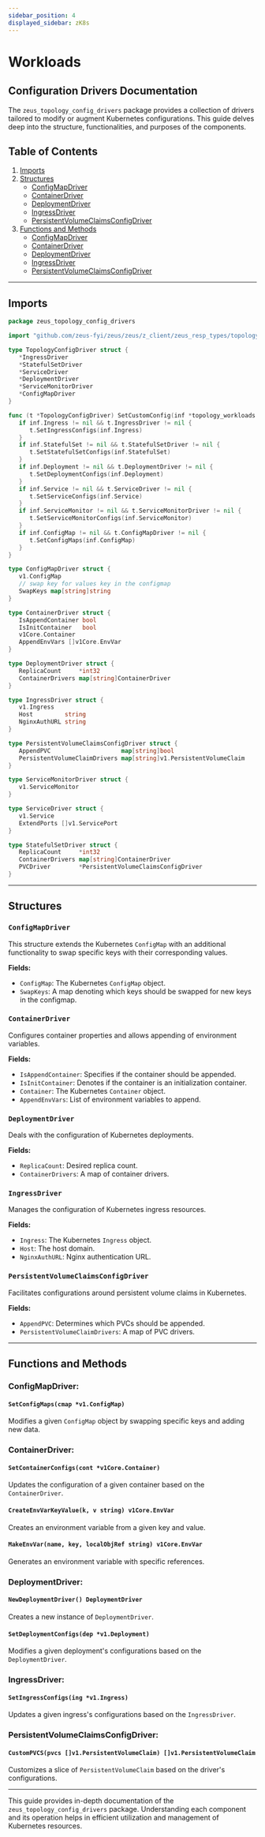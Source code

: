```yaml
---
sidebar_position: 4
displayed_sidebar: zK8s
---
```


# Workloads

## Configuration Drivers Documentation

The `zeus_topology_config_drivers` package provides a collection of drivers tailored to modify or augment Kubernetes configurations. This guide delves deep into the structure, functionalities, and purposes of the components.

## Table of Contents

1. [Imports](#imports)
2. [Structures](#structures)
    - [ConfigMapDriver](#configmapdriver)
    - [ContainerDriver](#containerdriver)
    - [DeploymentDriver](#deploymentdriver)
    - [IngressDriver](#ingressdriver)
    - [PersistentVolumeClaimsConfigDriver](#persistentvolumeclaimsconfigdriver)
3. [Functions and Methods](#functions-and-methods)
    - [ConfigMapDriver](#configmapdriver)
    - [ContainerDriver](#containerdriver)
    - [DeploymentDriver](#deploymentdriver)
    - [IngressDriver](#ingressdriver)
    - [PersistentVolumeClaimsConfigDriver](#persistentvolumeclaimsconfigdriver)

---

## Imports

```go
package zeus_topology_config_drivers

import "github.com/zeus-fyi/zeus/zeus/z_client/zeus_resp_types/topology_workloads"

type TopologyConfigDriver struct {
   *IngressDriver
   *StatefulSetDriver
   *ServiceDriver
   *DeploymentDriver
   *ServiceMonitorDriver
   *ConfigMapDriver
}

func (t *TopologyConfigDriver) SetCustomConfig(inf *topology_workloads.TopologyBaseInfraWorkload) {
   if inf.Ingress != nil && t.IngressDriver != nil {
      t.SetIngressConfigs(inf.Ingress)
   }
   if inf.StatefulSet != nil && t.StatefulSetDriver != nil {
      t.SetStatefulSetConfigs(inf.StatefulSet)
   }
   if inf.Deployment != nil && t.DeploymentDriver != nil {
      t.SetDeploymentConfigs(inf.Deployment)
   }
   if inf.Service != nil && t.ServiceDriver != nil {
      t.SetServiceConfigs(inf.Service)
   }
   if inf.ServiceMonitor != nil && t.ServiceMonitorDriver != nil {
      t.SetServiceMonitorConfigs(inf.ServiceMonitor)
   }
   if inf.ConfigMap != nil && t.ConfigMapDriver != nil {
      t.SetConfigMaps(inf.ConfigMap)
   }
}

type ConfigMapDriver struct {
   v1.ConfigMap
   // swap key for values key in the configmap
   SwapKeys map[string]string
}

type ContainerDriver struct {
   IsAppendContainer bool
   IsInitContainer   bool
   v1Core.Container
   AppendEnvVars []v1Core.EnvVar
}

type DeploymentDriver struct {
   ReplicaCount     *int32
   ContainerDrivers map[string]ContainerDriver
}

type IngressDriver struct {
   v1.Ingress
   Host         string
   NginxAuthURL string
}

type PersistentVolumeClaimsConfigDriver struct {
   AppendPVC                    map[string]bool
   PersistentVolumeClaimDrivers map[string]v1.PersistentVolumeClaim
}

type ServiceMonitorDriver struct {
   v1.ServiceMonitor
}

type ServiceDriver struct {
   v1.Service
   ExtendPorts []v1.ServicePort
}

type StatefulSetDriver struct {
   ReplicaCount     *int32
   ContainerDrivers map[string]ContainerDriver
   PVCDriver        *PersistentVolumeClaimsConfigDriver
}
```
---

## Structures

### `ConfigMapDriver`

This structure extends the Kubernetes `ConfigMap` with an additional functionality to swap specific keys with their corresponding values.

**Fields:**

- `ConfigMap`: The Kubernetes `ConfigMap` object.
- `SwapKeys`: A map denoting which keys should be swapped for new keys in the configmap.

### `ContainerDriver`

Configures container properties and allows appending of environment variables.

**Fields:**

- `IsAppendContainer`: Specifies if the container should be appended.
- `IsInitContainer`: Denotes if the container is an initialization container.
- `Container`: The Kubernetes `Container` object.
- `AppendEnvVars`: List of environment variables to append.

### `DeploymentDriver`

Deals with the configuration of Kubernetes deployments.

**Fields:**

- `ReplicaCount`: Desired replica count.
- `ContainerDrivers`: A map of container drivers.

### `IngressDriver`

Manages the configuration of Kubernetes ingress resources.

**Fields:**

- `Ingress`: The Kubernetes `Ingress` object.
- `Host`: The host domain.
- `NginxAuthURL`: Nginx authentication URL.

### `PersistentVolumeClaimsConfigDriver`

Facilitates configurations around persistent volume claims in Kubernetes.

**Fields:**

- `AppendPVC`: Determines which PVCs should be appended.
- `PersistentVolumeClaimDrivers`: A map of PVC drivers.

---

## Functions and Methods

### ConfigMapDriver:

#### `SetConfigMaps(cmap *v1.ConfigMap)`

Modifies a given `ConfigMap` object by swapping specific keys and adding new data.

### ContainerDriver:

#### `SetContainerConfigs(cont *v1Core.Container)`

Updates the configuration of a given container based on the `ContainerDriver`.

#### `CreateEnvVarKeyValue(k, v string) v1Core.EnvVar`

Creates an environment variable from a given key and value.

#### `MakeEnvVar(name, key, localObjRef string) v1Core.EnvVar`

Generates an environment variable with specific references.

### DeploymentDriver:

#### `NewDeploymentDriver() DeploymentDriver`

Creates a new instance of `DeploymentDriver`.

#### `SetDeploymentConfigs(dep *v1.Deployment)`

Modifies a given deployment's configurations based on the `DeploymentDriver`.

### IngressDriver:

#### `SetIngressConfigs(ing *v1.Ingress)`

Updates a given ingress's configurations based on the `IngressDriver`.

### PersistentVolumeClaimsConfigDriver:

#### `CustomPVCS(pvcs []v1.PersistentVolumeClaim) []v1.PersistentVolumeClaim`

Customizes a slice of `PersistentVolumeClaim` based on the driver's configurations.

---

This guide provides in-depth documentation of the `zeus_topology_config_drivers` package. Understanding each component and its operation helps in efficient utilization and management of Kubernetes resources.
